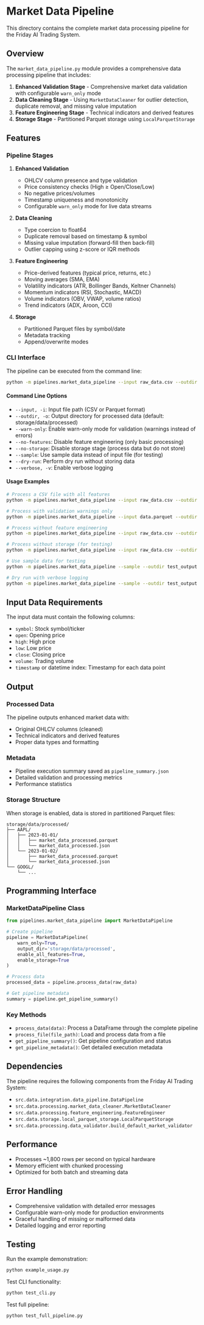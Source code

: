 # Market Data Pipeline

This directory contains the complete market data processing pipeline for the Friday AI Trading System.

## Overview

The `market_data_pipeline.py` module provides a comprehensive data processing pipeline that includes:

1. **Enhanced Validation Stage** - Comprehensive market data validation with configurable `warn_only` mode
2. **Data Cleaning Stage** - Using `MarketDataCleaner` for outlier detection, duplicate removal, and missing value imputation
3. **Feature Engineering Stage** - Technical indicators and derived features
4. **Storage Stage** - Partitioned Parquet storage using `LocalParquetStorage`

## Features

### Pipeline Stages

1. **Enhanced Validation**
   - OHLCV column presence and type validation
   - Price consistency checks (High ≥ Open/Close/Low)
   - No negative prices/volumes
   - Timestamp uniqueness and monotonicity
   - Configurable `warn_only` mode for live data streams

2. **Data Cleaning**
   - Type coercion to float64
   - Duplicate removal based on timestamp & symbol
   - Missing value imputation (forward-fill then back-fill)
   - Outlier capping using z-score or IQR methods

3. **Feature Engineering**
   - Price-derived features (typical price, returns, etc.)
   - Moving averages (SMA, EMA)
   - Volatility indicators (ATR, Bollinger Bands, Keltner Channels)
   - Momentum indicators (RSI, Stochastic, MACD)
   - Volume indicators (OBV, VWAP, volume ratios)
   - Trend indicators (ADX, Aroon, CCI)

4. **Storage**
   - Partitioned Parquet files by symbol/date
   - Metadata tracking
   - Append/overwrite modes

### CLI Interface

The pipeline can be executed from the command line:

```bash
python -m pipelines.market_data_pipeline --input raw_data.csv --outdir storage/data/processed
```

#### Command Line Options

- `--input, -i`: Input file path (CSV or Parquet format)
- `--outdir, -o`: Output directory for processed data (default: storage/data/processed)
- `--warn-only`: Enable warn-only mode for validation (warnings instead of errors)
- `--no-features`: Disable feature engineering (only basic processing)
- `--no-storage`: Disable storage stage (process data but do not store)
- `--sample`: Use sample data instead of input file (for testing)
- `--dry-run`: Perform dry run without storing data
- `--verbose, -v`: Enable verbose logging

#### Usage Examples

```bash
# Process a CSV file with all features
python -m pipelines.market_data_pipeline --input raw_data.csv --outdir storage/data/processed

# Process with validation warnings only
python -m pipelines.market_data_pipeline --input data.parquet --outdir /tmp/processed --warn-only

# Process without feature engineering
python -m pipelines.market_data_pipeline --input raw_data.csv --outdir storage/data/processed --no-features

# Process without storage (for testing)
python -m pipelines.market_data_pipeline --input raw_data.csv --outdir storage/data/processed --no-storage

# Use sample data for testing
python -m pipelines.market_data_pipeline --sample --outdir test_output

# Dry run with verbose logging
python -m pipelines.market_data_pipeline --sample --outdir test_output --dry-run --verbose
```

## Input Data Requirements

The input data must contain the following columns:
- `symbol`: Stock symbol/ticker
- `open`: Opening price
- `high`: High price
- `low`: Low price
- `close`: Closing price
- `volume`: Trading volume
- `timestamp` or datetime index: Timestamp for each data point

## Output

### Processed Data
The pipeline outputs enhanced market data with:
- Original OHLCV columns (cleaned)
- Technical indicators and derived features
- Proper data types and formatting

### Metadata
- Pipeline execution summary saved as `pipeline_summary.json`
- Detailed validation and processing metrics
- Performance statistics

### Storage Structure
When storage is enabled, data is stored in partitioned Parquet files:
```
storage/data/processed/
├── AAPL/
│   ├── 2023-01-01/
│   │   ├── market_data_processed.parquet
│   │   └── market_data_processed.json
│   └── 2023-01-02/
│       ├── market_data_processed.parquet
│       └── market_data_processed.json
└── GOOGL/
    └── ...
```

## Programming Interface

### MarketDataPipeline Class

```python
from pipelines.market_data_pipeline import MarketDataPipeline

# Create pipeline
pipeline = MarketDataPipeline(
    warn_only=True,
    output_dir='storage/data/processed',
    enable_all_features=True,
    enable_storage=True
)

# Process data
processed_data = pipeline.process_data(raw_data)

# Get pipeline metadata
summary = pipeline.get_pipeline_summary()
```

### Key Methods

- `process_data(data)`: Process a DataFrame through the complete pipeline
- `process_file(file_path)`: Load and process data from a file
- `get_pipeline_summary()`: Get pipeline configuration and status
- `get_pipeline_metadata()`: Get detailed execution metadata

## Dependencies

The pipeline requires the following components from the Friday AI Trading System:
- `src.data.integration.data_pipeline.DataPipeline`
- `src.data.processing.market_data_cleaner.MarketDataCleaner`
- `src.data.processing.feature_engineering.FeatureEngineer`
- `src.data.storage.local_parquet_storage.LocalParquetStorage`
- `src.data.processing.data_validator.build_default_market_validator`

## Performance

- Processes ~1,800 rows per second on typical hardware
- Memory efficient with chunked processing
- Optimized for both batch and streaming data

## Error Handling

- Comprehensive validation with detailed error messages
- Configurable warn-only mode for production environments
- Graceful handling of missing or malformed data
- Detailed logging and error reporting

## Testing

Run the example demonstration:
```bash
python example_usage.py
```

Test CLI functionality:
```bash
python test_cli.py
```

Test full pipeline:
```bash
python test_full_pipeline.py
```
